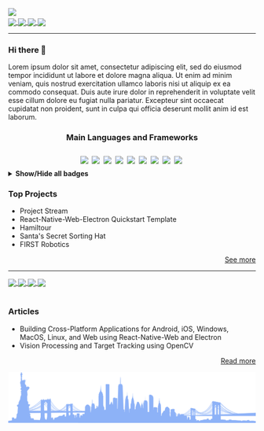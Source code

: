 <img src="https://dummyimage.com/880x320/fff/aaa"/>

<div>
    <a href="https://twitter.com/MichaelRooplall" target="_blank">
        <img align="center" src="https://img.shields.io/badge/Twitter-%231DA1F2.svg?style=for-the-badge&logo=Twitter&logoColor=white&color=70a4fc"/>
    </a>
    <a href="https://www.linkedin.com/in/michael-rooplall/" target="_blank">
        <img align="center" src="https://img.shields.io/badge/linkedin-%230077B5.svg?style=for-the-badge&logo=linkedin&logoColor=white&color=70a4fc"/>
    </a>
    <a href="https://medium.com/@michaelrooplall" target="_blank">
        <img align="center" src="https://img.shields.io/badge/Medium-12100E?style=for-the-badge&logo=medium&logoColor=white&color=70a4fc"/>
    </a>
    <a href="https://www.buymeacoffee.com/michaelrooplall" target="_blank">
        <img align="center" src="https://img.shields.io/badge/Buy%20Me%20a%20Coffee-f77d3d?style=for-the-badge&logo=buy-me-a-coffee&logoColor=white&color=70a4fc"/>
    </a>
</div>

---

### Hi there 👋

Lorem ipsum dolor sit amet, consectetur adipiscing elit, sed do eiusmod tempor incididunt ut labore et dolore magna aliqua. Ut enim ad minim veniam, quis nostrud exercitation ullamco laboris nisi ut aliquip ex ea commodo consequat. Duis aute irure dolor in reprehenderit in voluptate velit esse cillum dolore eu fugiat nulla pariatur. Excepteur sint occaecat cupidatat non proident, sunt in culpa qui officia deserunt mollit anim id est laborum.

<div align="center">
    <h3>Main Languages and Frameworks</h3>
    <img align="center" src="https://img.shields.io/badge/Java-ED8B00?style=for-the-badge&logo=java&logoColor=white" />
    <img align="center" src="https://github.com/DeveloperBlue/DeveloperBlue/blob/main/5px-line-spacing.png?raw=true" width='0px' height='38px'>
    <img align="center" src="https://img.shields.io/badge/JavaScript-323330?style=for-the-badge&logo=javascript&logoColor=F7DF1E" />
    <img align="center" src="https://github.com/DeveloperBlue/DeveloperBlue/blob/main/5px-line-spacing.png?raw=true" width='0px' height='38px'>
    <img align="center" src="https://img.shields.io/badge/TypeScript-007ACC?style=for-the-badge&logo=typescript&logoColor=white" />
    <img align="center" src="https://github.com/DeveloperBlue/DeveloperBlue/blob/main/5px-line-spacing.png?raw=true" width='0px' height='38px'>
    <img align="center" src="https://img.shields.io/badge/Node.js-339933?style=for-the-badge&logo=nodedotjs&logoColor=white" />
    <img align="center" src="https://github.com/DeveloperBlue/DeveloperBlue/blob/main/5px-line-spacing.png?raw=true" width='0px' height='38px'>
    <img align="center" src="https://img.shields.io/badge/Electron-2B2E3A?style=for-the-badge&logo=electron&logoColor=9FEAF9" />
    <img align="center" src="https://github.com/DeveloperBlue/DeveloperBlue/blob/main/5px-line-spacing.png?raw=true" width='0px' height='38px'>
    <img align="center" src="https://img.shields.io/badge/React-20232A?style=for-the-badge&logo=react&logoColor=61DAFB" />
    <img align="center" src="https://github.com/DeveloperBlue/DeveloperBlue/blob/main/5px-line-spacing.png?raw=true" width='0px' height='38px'>
    <img align="center" src="https://img.shields.io/badge/React_Native-20232A?style=for-the-badge&logo=react&logoColor=61DAFB" />
    <img align="center" src="https://github.com/DeveloperBlue/DeveloperBlue/blob/main/5px-line-spacing.png?raw=true" width='0px' height='38px'>
    <img align="center" src="https://img.shields.io/badge/Python-FFD43B?style=for-the-badge&logo=python&logoColor=blue" />
    <img align="center" src="https://github.com/DeveloperBlue/DeveloperBlue/blob/main/5px-line-spacing.png?raw=true" width='0px' height='38px'>
    <img align="center" src="https://img.shields.io/badge/HTML5-E34F26?style=for-the-badge&logo=html5&logoColor=white" />
    <img align="center" src="https://github.com/DeveloperBlue/DeveloperBlue/blob/main/5px-line-spacing.png?raw=true" width='0px' height='38px'>
</div>
<details>
    <summary><strong>Show/Hide all badges</strong></summary>
      <div align="right">
        <h4>Languages</h4>
        <img align="center" src="https://img.shields.io/badge/C-00599C?style=flat-square&logo=c&logoColor=white" />
        <img align="center" src="https://github.com/DeveloperBlue/DeveloperBlue/blob/main/5px-line-spacing.png?raw=true" width='0px' height='32px'>
        <img align="center" src="https://img.shields.io/badge/C%23-239120?style=flat-square&logo=c-sharp&logoColor=white" />
        <img align="center" src="https://github.com/DeveloperBlue/DeveloperBlue/blob/main/5px-line-spacing.png?raw=true" width='0px' height='32px'>
        <img align="center" src="https://img.shields.io/badge/CSS3-1572B6?style=flat-square&logo=css3&logoColor=white" />
        <img align="center" src="https://github.com/DeveloperBlue/DeveloperBlue/blob/main/5px-line-spacing.png?raw=true" width='0px' height='32px'>
        <img align="center" src="https://img.shields.io/badge/Dart-0175C2?style=flat-square&logo=dart&logoColor=white" />
        <img align="center" src="https://github.com/DeveloperBlue/DeveloperBlue/blob/main/5px-line-spacing.png?raw=true" width='0px' height='32px'>
        <img align="center" src="https://img.shields.io/badge/HTML5-E34F26?style=flat-square&logo=html5&logoColor=white" />
        <img align="center" src="https://github.com/DeveloperBlue/DeveloperBlue/blob/main/5px-line-spacing.png?raw=true" width='0px' height='32px'>
        <img align="center" src="https://img.shields.io/badge/Java-ED8B00?style=flat-square&logo=java&logoColor=white" />
        <img align="center" src="https://github.com/DeveloperBlue/DeveloperBlue/blob/main/5px-line-spacing.png?raw=true" width='0px' height='32px'>
        <img align="center" src="https://img.shields.io/badge/JavaScript-323330?style=flat-square&logo=javascript&logoColor=F7DF1E" />
        <img align="center" src="https://github.com/DeveloperBlue/DeveloperBlue/blob/main/5px-line-spacing.png?raw=true" width='0px' height='32px'>
        <img align="center" src="https://img.shields.io/badge/json-5E5C5C?style=flat-square&logo=json&logoColor=white" />
        <img align="center" src="https://github.com/DeveloperBlue/DeveloperBlue/blob/main/5px-line-spacing.png?raw=true" width='0px' height='32px'>
        <img align="center" src="https://img.shields.io/badge/Kotlin-0095D5?&style=flat-square&logo=kotlin&logoColor=white" />
        <img align="center" src="https://github.com/DeveloperBlue/DeveloperBlue/blob/main/5px-line-spacing.png?raw=true" width='0px' height='32px'>
        <img align="center" src="https://img.shields.io/badge/LaTeX-47A141?style=flat-square&logo=LaTeX&logoColor=white" />
        <img align="center" src="https://github.com/DeveloperBlue/DeveloperBlue/blob/main/5px-line-spacing.png?raw=true" width='0px' height='32px'>
        <img align="center" src="https://img.shields.io/badge/Lua-2C2D72?style=flat-square&logo=lua&logoColor=white" />
        <img align="center" src="https://github.com/DeveloperBlue/DeveloperBlue/blob/main/5px-line-spacing.png?raw=true" width='0px' height='32px'>
        <img align="center" src="https://img.shields.io/badge/Numpy-777BB4?style=flat-square&logo=numpy&logoColor=white" />
        <img align="center" src="https://github.com/DeveloperBlue/DeveloperBlue/blob/main/5px-line-spacing.png?raw=true" width='0px' height='32px'>
        <img align="center" src="https://img.shields.io/badge/Pandas-2C2D72?style=flat-square&logo=pandas&logoColor=white" />
        <img align="center" src="https://github.com/DeveloperBlue/DeveloperBlue/blob/main/5px-line-spacing.png?raw=true" width='0px' height='32px'>
        <img align="center" src="https://img.shields.io/badge/PHP-777BB4?style=flat-square&logo=php&logoColor=white" />
        <img align="center" src="https://github.com/DeveloperBlue/DeveloperBlue/blob/main/5px-line-spacing.png?raw=true" width='0px' height='32px'>
        <img align="center" src="https://img.shields.io/badge/Puppeteer-40B5A4?style=flat-square&logo=Puppeteer&logoColor=white" />
        <img align="center" src="https://github.com/DeveloperBlue/DeveloperBlue/blob/main/5px-line-spacing.png?raw=true" width='0px' height='32px'>
        <img align="center" src="https://img.shields.io/badge/TensorFlow-FF6F00?style=flat-square&logo=TensorFlow&logoColor=white" />
        <img align="center" src="https://github.com/DeveloperBlue/DeveloperBlue/blob/main/5px-line-spacing.png?raw=true" width='0px' height='32px'>
        <img align="center" src="https://img.shields.io/badge/TypeScript-007ACC?style=flat-square&logo=typescript&logoColor=white" />
        <img align="center" src="https://github.com/DeveloperBlue/DeveloperBlue/blob/main/5px-line-spacing.png?raw=true" width='0px' height='32px'>
    </div>
    <div align="right">
        <h4>Frameworks</h4>
        <img align="center" src="https://img.shields.io/badge/Ant%20Design-1890FF?style=flat-square&logo=antdesign&logoColor=white" />
        <img align="center" src="https://github.com/DeveloperBlue/DeveloperBlue/blob/main/5px-line-spacing.png?raw=true" width='0px' height='32px'>
        <img align="center" src="https://img.shields.io/badge/Apollo%20GraphQL-311C87?&style=flat-square&logo=Apollo%20GraphQL&logoColor=white" />
        <img align="center" src="https://github.com/DeveloperBlue/DeveloperBlue/blob/main/5px-line-spacing.png?raw=true" width='0px' height='32px'>
        <img align="center" src="https://img.shields.io/badge/Babel-F9DC3E?style=flat-square&logo=babel&logoColor=white" />
        <img align="center" src="https://github.com/DeveloperBlue/DeveloperBlue/blob/main/5px-line-spacing.png?raw=true" width='0px' height='32px'>
        <img align="center" src="https://img.shields.io/badge/Bootstrap-563D7C?style=flat-square&logo=bootstrap&logoColor=white" />
        <img align="center" src="https://github.com/DeveloperBlue/DeveloperBlue/blob/main/5px-line-spacing.png?raw=true" width='0px' height='32px'>
        <img align="center" src="https://img.shields.io/badge/Chart.js-FF6384?style=flat-square&logo=chartdotjs&logoColor=white" />
        <img align="center" src="https://github.com/DeveloperBlue/DeveloperBlue/blob/main/5px-line-spacing.png?raw=true" width='0px' height='32px'>
        <img align="center" src="https://img.shields.io/badge/d3.js-F9A03C?style=flat-square&logo=d3.js&logoColor=white" />
        <img align="center" src="https://github.com/DeveloperBlue/DeveloperBlue/blob/main/5px-line-spacing.png?raw=true" width='0px' height='32px'>
        <img align="center" src="https://img.shields.io/badge/Deno-464647?style=flat-square&logo=deno&logoColor=white" />
        <img align="center" src="https://github.com/DeveloperBlue/DeveloperBlue/blob/main/5px-line-spacing.png?raw=true" width='0px' height='32px'>
        <img align="center" src="https://img.shields.io/badge/Docker-2CA5E0?style=flat-square&logo=docker&logoColor=white" />
        <img align="center" src="https://github.com/DeveloperBlue/DeveloperBlue/blob/main/5px-line-spacing.png?raw=true" width='0px' height='32px'>
        <img align="center" src="https://img.shields.io/badge/Electron-2B2E3A?style=flat-square&logo=electron&logoColor=9FEAF9" />
        <img align="center" src="https://github.com/DeveloperBlue/DeveloperBlue/blob/main/5px-line-spacing.png?raw=true" width='0px' height='32px'>
        <img align="center" src="https://img.shields.io/badge/eslint-3A33D1?style=flat-square&logo=eslint&logoColor=white" />
        <img align="center" src="https://github.com/DeveloperBlue/DeveloperBlue/blob/main/5px-line-spacing.png?raw=true" width='0px' height='32px'>
        <img align="center" src="https://img.shields.io/badge/Expo-1B1F23?style=flat-square&logo=expo&logoColor=white" />
        <img align="center" src="https://github.com/DeveloperBlue/DeveloperBlue/blob/main/5px-line-spacing.png?raw=true" width='0px' height='32px'>
        <img align="center" src="https://img.shields.io/badge/Express.js-000000?style=flat-square&logo=express&logoColor=white" />
        <img align="center" src="https://github.com/DeveloperBlue/DeveloperBlue/blob/main/5px-line-spacing.png?raw=true" width='0px' height='32px'>
        <img align="center" src="https://img.shields.io/badge/fastify-202020?style=flat-square&logo=fastify&logoColor=white" />
        <img align="center" src="https://github.com/DeveloperBlue/DeveloperBlue/blob/main/5px-line-spacing.png?raw=true" width='0px' height='32px'>
        <img align="center" src="https://img.shields.io/badge/firebase-ffca28?style=flat-square&logo=firebase&logoColor=black" />
        <img align="center" src="https://github.com/DeveloperBlue/DeveloperBlue/blob/main/5px-line-spacing.png?raw=true" width='0px' height='32px'>
        <img align="center" src="https://img.shields.io/badge/Font_Awesome-339AF0?style=flat-square&logo=fontawesome&logoColor=white" />
        <img align="center" src="https://github.com/DeveloperBlue/DeveloperBlue/blob/main/5px-line-spacing.png?raw=true" width='0px' height='32px'>
        <img align="center" src="https://img.shields.io/badge/gradle-02303A?style=flat-square&logo=gradle&logoColor=white" />
        <img align="center" src="https://github.com/DeveloperBlue/DeveloperBlue/blob/main/5px-line-spacing.png?raw=true" width='0px' height='32px'>
        <img align="center" src="https://img.shields.io/badge/GraphQl-E10098?style=flat-square&logo=graphql&logoColor=white" />
        <img align="center" src="https://github.com/DeveloperBlue/DeveloperBlue/blob/main/5px-line-spacing.png?raw=true" width='0px' height='32px'>
        <img align="center" src="https://img.shields.io/badge/jQuery-0769AD?style=flat-square&logo=jquery&logoColor=white" />
        <img align="center" src="https://github.com/DeveloperBlue/DeveloperBlue/blob/main/5px-line-spacing.png?raw=true" width='0px' height='32px'>
        <img align="center" src="https://img.shields.io/badge/JWT-000000?style=flat-square&logo=JSON%20web%20tokens&logoColor=white" />
        <img align="center" src="https://github.com/DeveloperBlue/DeveloperBlue/blob/main/5px-line-spacing.png?raw=true" width='0px' height='32px'>
        <img align="center" src="https://img.shields.io/badge/Markdown-000000?style=flat-square&logo=markdown&logoColor=white" />
        <img align="center" src="https://github.com/DeveloperBlue/DeveloperBlue/blob/main/5px-line-spacing.png?raw=true" width='0px' height='32px'>
        <img align="center" src="https://img.shields.io/badge/Material%20UI-007FFF?style=flat-square&logo=mui&logoColor=white" />
        <img align="center" src="https://github.com/DeveloperBlue/DeveloperBlue/blob/main/5px-line-spacing.png?raw=true" width='0px' height='32px'>
        <img align="center" src="https://img.shields.io/badge/next.js-000000?style=flat-square&logo=nextdotjs&logoColor=white" />
        <img align="center" src="https://github.com/DeveloperBlue/DeveloperBlue/blob/main/5px-line-spacing.png?raw=true" width='0px' height='32px'>
        <img align="center" src="https://img.shields.io/badge/Node.js-339933?style=flat-square&logo=nodedotjs&logoColor=white" />
        <img align="center" src="https://github.com/DeveloperBlue/DeveloperBlue/blob/main/5px-line-spacing.png?raw=true" width='0px' height='32px'>
        <img align="center" src="https://img.shields.io/badge/npm-CB3837?style=flat-square&logo=npm&logoColor=white" />
        <img align="center" src="https://github.com/DeveloperBlue/DeveloperBlue/blob/main/5px-line-spacing.png?raw=true" width='0px' height='32px'>
        <img align="center" src="https://img.shields.io/badge/OpenCV-27338e?style=flat-square&logo=OpenCV&logoColor=white" />
        <img align="center" src="https://github.com/DeveloperBlue/DeveloperBlue/blob/main/5px-line-spacing.png?raw=true" width='0px' height='32px'>
        <img align="center" src="https://img.shields.io/badge/OpenGL-FFFFFF?style=flat-square&logo=opengl" />
        <img align="center" src="https://github.com/DeveloperBlue/DeveloperBlue/blob/main/5px-line-spacing.png?raw=true" width='0px' height='32px'>
        <img align="center" src="https://img.shields.io/badge/Postman-FF6C37?style=flat-square&logo=Postman&logoColor=white" />
        <img align="center" src="https://github.com/DeveloperBlue/DeveloperBlue/blob/main/5px-line-spacing.png?raw=true" width='0px' height='32px'>
        <img align="center" src="https://img.shields.io/badge/PowerShell-5391FE?style=flat-square&logo=PowerShell&logoColor=white" />
        <img align="center" src="https://github.com/DeveloperBlue/DeveloperBlue/blob/main/5px-line-spacing.png?raw=true" width='0px' height='32px'>
        <img align="center" src="https://img.shields.io/badge/prettier-1A2C34?style=flat-square&logo=prettier&logoColor=F7BA3E" />
        <img align="center" src="https://github.com/DeveloperBlue/DeveloperBlue/blob/main/5px-line-spacing.png?raw=true" width='0px' height='32px'>
        <img align="center" src="https://img.shields.io/badge/Qt-41CD52?style=flat-square&logo=qt&logoColor=white" />
        <img align="center" src="https://github.com/DeveloperBlue/DeveloperBlue/blob/main/5px-line-spacing.png?raw=true" width='0px' height='32px'>
        <img align="center" src="https://img.shields.io/badge/React-20232A?style=flat-square&logo=react&logoColor=61DAFB" />
        <img align="center" src="https://github.com/DeveloperBlue/DeveloperBlue/blob/main/5px-line-spacing.png?raw=true" width='0px' height='32px'>
        <img align="center" src="https://img.shields.io/badge/redis-CC0000.svg?&style=flat-square&logo=redis&logoColor=white" />
        <img align="center" src="https://github.com/DeveloperBlue/DeveloperBlue/blob/main/5px-line-spacing.png?raw=true" width='0px' height='32px'>
        <img align="center" src="https://img.shields.io/badge/Redux-593D88?style=flat-square&logo=redux&logoColor=white" />
        <img align="center" src="https://github.com/DeveloperBlue/DeveloperBlue/blob/main/5px-line-spacing.png?raw=true" width='0px' height='32px'>
        <img align="center" src="https://img.shields.io/badge/Sass-CC6699?style=flat-square&logo=sass&logoColor=white" />
        <img align="center" src="https://github.com/DeveloperBlue/DeveloperBlue/blob/main/5px-line-spacing.png?raw=true" width='0px' height='32px'>
        <img align="center" src="https://img.shields.io/badge/Shell_Script-121011?style=flat-square&logo=gnu-bash&logoColor=white" />
        <img align="center" src="https://github.com/DeveloperBlue/DeveloperBlue/blob/main/5px-line-spacing.png?raw=true" width='0px' height='32px'>
        <img align="center" src="https://img.shields.io/badge/Socket.io-010101?&style=flat-square&logo=Socket.io&logoColor=white" />
        <img align="center" src="https://github.com/DeveloperBlue/DeveloperBlue/blob/main/5px-line-spacing.png?raw=true" width='0px' height='32px'>
        <img align="center" src="https://img.shields.io/badge/ThreeJs-black?style=flat-square&logo=three.js&logoColor=white" />
        <img align="center" src="https://github.com/DeveloperBlue/DeveloperBlue/blob/main/5px-line-spacing.png?raw=true" width='0px' height='32px'>
        <img align="center" src="https://img.shields.io/badge/Webpack-8DD6F9?style=flat-square&logo=Webpack&logoColor=white" />
        <img align="center" src="https://github.com/DeveloperBlue/DeveloperBlue/blob/main/5px-line-spacing.png?raw=true" width='0px' height='32px'>
        <img align="center" src="https://img.shields.io/badge/Yarn-2C8EBB?style=flat-square&logo=yarn&logoColor=white" />
        <img align="center" src="https://github.com/DeveloperBlue/DeveloperBlue/blob/main/5px-line-spacing.png?raw=true" width='0px' height='32px'>
        <img align="center" src="https://img.shields.io/badge/GIT-E44C30?style=flat-square&logo=git&logoColor=white" />
        <img align="center" src="https://github.com/DeveloperBlue/DeveloperBlue/blob/main/5px-line-spacing.png?raw=true" width='0px' height='32px'>
        <img align="center" src="https://img.shields.io/badge/Google%20Analytics-E37400?style=flat-square&logo=google%20analytics&logoColor=white" />
        <img align="center" src="https://github.com/DeveloperBlue/DeveloperBlue/blob/main/5px-line-spacing.png?raw=true" width='0px' height='32px'>
        >> Wireshark
        <img align="center" src="https://github.com/DeveloperBlue/DeveloperBlue/blob/main/5px-line-spacing.png?raw=true" width='0px' height='32px'>
    </div>
    <div align="right">
        <h4>Mobile Frameworks</h4>
        <img align="center" src="https://img.shields.io/badge/Flutter-02569B?style=flat-square&logo=flutter&logoColor=white" />
        <img align="center" src="https://github.com/DeveloperBlue/DeveloperBlue/blob/main/5px-line-spacing.png?raw=true" width='0px' height='32px'>
        <img align="center" src="https://img.shields.io/badge/Cordova-35434F?style=flat-square&logo=apache-cordova&logoColor=E8E8E8" />
        <img align="center" src="https://github.com/DeveloperBlue/DeveloperBlue/blob/main/5px-line-spacing.png?raw=true" width='0px' height='32px'>
        <img align="center" src="https://img.shields.io/badge/React_Native-20232A?style=flat-square&logo=react&logoColor=61DAFB" />
        <img align="center" src="https://github.com/DeveloperBlue/DeveloperBlue/blob/main/5px-line-spacing.png?raw=true" width='0px' height='32px'>
    </div>
    <div align="right">
        <h4>Databases</h4>
        <img align="center" src="https://img.shields.io/badge/Amazon%20DynamoDB-4053D6?style=flat-square&logo=Amazon%20DynamoDB&logoColor=white" />
        <img align="center" src="https://github.com/DeveloperBlue/DeveloperBlue/blob/main/5px-line-spacing.png?raw=true" width='0px' height='32px'>
        <img align="center" src="https://img.shields.io/badge/Elastic_Search-005571?style=flat-square&logo=elasticsearch&logoColor=white" />
        <img align="center" src="https://github.com/DeveloperBlue/DeveloperBlue/blob/main/5px-line-spacing.png?raw=true" width='0px' height='32px'>
        <img align="center" src="https://img.shields.io/badge/MongoDB-4EA94B?style=flat-square&logo=mongodb&logoColor=white" />
        <img align="center" src="https://github.com/DeveloperBlue/DeveloperBlue/blob/main/5px-line-spacing.png?raw=true" width='0px' height='32px'>
        <img align="center" src="https://img.shields.io/badge/MySQL-005C84?style=flat-square&logo=mysql&logoColor=white" />
        <img align="center" src="https://github.com/DeveloperBlue/DeveloperBlue/blob/main/5px-line-spacing.png?raw=true" width='0px' height='32px'>
        <img align="center" src="https://img.shields.io/badge/redis-%23DD0031.svg?&style=flat-square&logo=redis&logoColor=white" />
        <img align="center" src="https://github.com/DeveloperBlue/DeveloperBlue/blob/main/5px-line-spacing.png?raw=true" width='0px' height='32px'>
    </div>
    <div align="right">
        <h4>Design</h4>
        <img align="center" src="https://img.shields.io/badge/Adobe%20after%20affects-CF96FD?style=flat-square&logo=Adobe%20after%20effects&logoColor=393665" />
        <img align="center" src="https://github.com/DeveloperBlue/DeveloperBlue/blob/main/5px-line-spacing.png?raw=true" width='0px' height='32px'>
        <img align="center" src="https://img.shields.io/badge/Adobe%20Illustrator-FF9A00?style=flat-square&logo=adobe%20illustrator&logoColor=white" />
        <img align="center" src="https://github.com/DeveloperBlue/DeveloperBlue/blob/main/5px-line-spacing.png?raw=true" width='0px' height='32px'>
        <img align="center" src="https://img.shields.io/badge/Adobe%20Photoshop-31A8FF?style=flat-square&logo=Adobe%20Photoshop&logoColor=black" />
        <img align="center" src="https://github.com/DeveloperBlue/DeveloperBlue/blob/main/5px-line-spacing.png?raw=true" width='0px' height='32px'>
        <img align="center" src="https://img.shields.io/badge/Adobe%20Premiere%20Pro-9999FF?style=flat-square&logo=Adobe%20Premiere%20Pro&logoColor=white" />
        <img align="center" src="https://github.com/DeveloperBlue/DeveloperBlue/blob/main/5px-line-spacing.png?raw=true" width='0px' height='32px'>
        <img align="center" src="https://img.shields.io/badge/Adobe%20XD-470137?style=flat-square&logo=Adobe%20XD&logoColor=#FF61F6" />
        <img align="center" src="https://github.com/DeveloperBlue/DeveloperBlue/blob/main/5px-line-spacing.png?raw=true" width='0px' height='32px'>
        <img align="center" src="https://img.shields.io/badge/blender-%23F5792A.svg?style=flat-square&logo=blender&logoColor=white" />
        <img align="center" src="https://github.com/DeveloperBlue/DeveloperBlue/blob/main/5px-line-spacing.png?raw=true" width='0px' height='32px'>
        <img align="center" src="https://img.shields.io/badge/Figma-F24E1E?style=flat-square&logo=figma&logoColor=white" />
        <img align="center" src="https://github.com/DeveloperBlue/DeveloperBlue/blob/main/5px-line-spacing.png?raw=true" width='0px' height='32px'>
        <img align="center" src="https://img.shields.io/badge/gimp-5C5543?style=flat-square&logo=gimp&logoColor=white" />
        <img align="center" src="https://github.com/DeveloperBlue/DeveloperBlue/blob/main/5px-line-spacing.png?raw=true" width='0px' height='32px'>
        <img align="center" src="https://img.shields.io/badge/Inkscape-000000?style=flat-square&logo=Inkscape&logoColor=white" />
        <img align="center" src="https://github.com/DeveloperBlue/DeveloperBlue/blob/main/5px-line-spacing.png?raw=true" width='0px' height='32px'>
        <img align="center" src="https://img.shields.io/badge/Krita-203759?style=flat-square&logo=krita&logoColor=EEF37B" />
        <img align="center" src="https://github.com/DeveloperBlue/DeveloperBlue/blob/main/5px-line-spacing.png?raw=true" width='0px' height='32px'>
        >> MAGIX VEGAS
        <img align="center" src="https://github.com/DeveloperBlue/DeveloperBlue/blob/main/5px-line-spacing.png?raw=true" width='0px' height='32px'>
        >> HANDBRAKE
        <img align="center" src="https://github.com/DeveloperBlue/DeveloperBlue/blob/main/5px-line-spacing.png?raw=true" width='0px' height='32px'>
        >> OBS
        <img align="center" src="https://github.com/DeveloperBlue/DeveloperBlue/blob/main/5px-line-spacing.png?raw=true" width='0px' height='32px'>
    </div>
    <div align="right">
        <h4>Vision Processing and AI</h4>
        <img align="center" src="https://img.shields.io/badge/TensorFlow-FF6F00?style=flat-square&logo=tensorflow&logoColor=white" />
        <img align="center" src="https://github.com/DeveloperBlue/DeveloperBlue/blob/main/5px-line-spacing.png?raw=true" width='0px' height='32px'>
        <img align="center" src="https://img.shields.io/badge/OpenCV-27338e?style=flat-square&logo=OpenCV&logoColor=white" />
        <img align="center" src="https://github.com/DeveloperBlue/DeveloperBlue/blob/main/5px-line-spacing.png?raw=true" width='0px' height='32px'>
    </div>
    <div align="right">
        <h4>Cloud Infrastructure</h4>
        <img align="center" src="https://img.shields.io/badge/Amazon_AWS-FF9900?style=flat-square&logo=amazonaws&logoColor=white" />
        <img align="center" src="https://github.com/DeveloperBlue/DeveloperBlue/blob/main/5px-line-spacing.png?raw=true" width='0px' height='32px'>
        <img align="center" src="https://img.shields.io/badge/Cloudflare-F38020?style=flat-square&logo=Cloudflare&logoColor=white" />
        <img align="center" src="https://github.com/DeveloperBlue/DeveloperBlue/blob/main/5px-line-spacing.png?raw=true" width='0px' height='32px'>
        <img align="center" src="https://img.shields.io/badge/GitHub_Actions-2088FF?style=flat-square&logo=github-actions&logoColor=white" />
        <img align="center" src="https://github.com/DeveloperBlue/DeveloperBlue/blob/main/5px-line-spacing.png?raw=true" width='0px' height='32px'>
        <img align="center" src="https://img.shields.io/badge/Glitch-2800ff?style=flat-square&logo=glitch&logoColor=white" />
        <img align="center" src="https://github.com/DeveloperBlue/DeveloperBlue/blob/main/5px-line-spacing.png?raw=true" width='0px' height='32px'>
        <img align="center" src="https://img.shields.io/badge/Google_Cloud-4285F4?style=flat-square&logo=google-cloud&logoColor=white" />
        <img align="center" src="https://github.com/DeveloperBlue/DeveloperBlue/blob/main/5px-line-spacing.png?raw=true" width='0px' height='32px'>
        <img align="center" src="https://img.shields.io/badge/Heroku-430098?style=flat-square&logo=heroku&logoColor=white" />
        <img align="center" src="https://github.com/DeveloperBlue/DeveloperBlue/blob/main/5px-line-spacing.png?raw=true" width='0px' height='32px'>
    </div>
    <div align="right">
        <h4>Engines</h4>
        <img align="center" src="https://img.shields.io/badge/Unity-100000?style=flat-square&logo=unity&logoColor=white" />
        <img align="center" src="https://github.com/DeveloperBlue/DeveloperBlue/blob/main/5px-line-spacing.png?raw=true" width='0px' height='32px'>
        <img align="center" src="https://img.shields.io/badge/-Unreal%20Engine-313131?style=flat-square&logo=unreal-engine&logoColor=white" />
        <img align="center" src="https://github.com/DeveloperBlue/DeveloperBlue/blob/main/5px-line-spacing.png?raw=true" width='0px' height='32px'>
        >> ROBLOX STUDIO
        <img align="center" src="https://github.com/DeveloperBlue/DeveloperBlue/blob/main/5px-line-spacing.png?raw=true" width='0px' height='32px'>
    </div>
    <div align="right">
        <h4>Editors</h4>
        <img align="center" src="https://img.shields.io/badge/Android_Studio-3DDC84?style=flat-square&logo=android-studio&logoColor=white" />
        <img align="center" src="https://github.com/DeveloperBlue/DeveloperBlue/blob/main/5px-line-spacing.png?raw=true" width='0px' height='32px'>
        <img align="center" src="https://img.shields.io/badge/Eclipse-2C2255?style=flat-square&logo=eclipse&logoColor=white" />
        <img align="center" src="https://github.com/DeveloperBlue/DeveloperBlue/blob/main/5px-line-spacing.png?raw=true" width='0px' height='32px'>
        <img align="center" src="https://img.shields.io/badge/sublime_text-%23575757.svg?&style=flat-square&logo=sublime-text&logoColor=important" />
        <img align="center" src="https://github.com/DeveloperBlue/DeveloperBlue/blob/main/5px-line-spacing.png?raw=true" width='0px' height='32px'>
        <img align="center" src="https://img.shields.io/badge/VIM-%2311AB00.svg?&style=flat-square&logo=vim&logoColor=white" />
        <img align="center" src="https://github.com/DeveloperBlue/DeveloperBlue/blob/main/5px-line-spacing.png?raw=true" width='0px' height='32px'>
        <img align="center" src="https://img.shields.io/badge/Visual_Studio_Code-0078D4?style=flat-square&logo=visual%20studio%20code&logoColor=white" />
        <img align="center" src="https://github.com/DeveloperBlue/DeveloperBlue/blob/main/5px-line-spacing.png?raw=true" width='0px' height='32px'>
    </div>
    <div align="right">
        <h4>Office Tools</h4>
        <img align="center" src="https://img.shields.io/badge/Apache_OpenOffice-0E85CD?style=flat-square&logo=ApacheOpenOffice&logoColor=white" />
        <img align="center" src="https://github.com/DeveloperBlue/DeveloperBlue/blob/main/5px-line-spacing.png?raw=true" width='0px' height='32px'>
        <img align="center" src="https://img.shields.io/badge/Google%20Sheets-34A853?style=flat-square&logo=google-sheets&logoColor=white" />
        <img align="center" src="https://github.com/DeveloperBlue/DeveloperBlue/blob/main/5px-line-spacing.png?raw=true" width='0px' height='32px'>
        <img align="center" src="https://img.shields.io/badge/Microsoft_Excel-217346?style=flat-square&logo=microsoft-excel&logoColor=white" />
        <img align="center" src="https://github.com/DeveloperBlue/DeveloperBlue/blob/main/5px-line-spacing.png?raw=true" width='0px' height='32px'>
        <img align="center" src="https://img.shields.io/badge/Microsoft_Office-D83B01?style=flat-square&logo=microsoft-office&logoColor=white" />
        <img align="center" src="https://github.com/DeveloperBlue/DeveloperBlue/blob/main/5px-line-spacing.png?raw=true" width='0px' height='32px'>
        <img align="center" src="https://img.shields.io/badge/Microsoft_PowerPoint-B7472A?style=flat-square&logo=microsoft-powerpoint&logoColor=white" />
        <img align="center" src="https://github.com/DeveloperBlue/DeveloperBlue/blob/main/5px-line-spacing.png?raw=true" width='0px' height='32px'>
        <img align="center" src="https://img.shields.io/badge/Microsoft_Word-2B579A?style=flat-square&logo=microsoft-word&logoColor=white" />
        <img align="center" src="https://github.com/DeveloperBlue/DeveloperBlue/blob/main/5px-line-spacing.png?raw=true" width='0px' height='32px'>
        <img align="center" src="https://img.shields.io/badge/Trello-0052CC?style=flat-square&logo=trello&logoColor=white" />
        <img align="center" src="https://github.com/DeveloperBlue/DeveloperBlue/blob/main/5px-line-spacing.png?raw=true" width='0px' height='32px'>
    </div>
    <div align="right">
        <h4>Operating Systems</h4>
        <img align="center" src="https://img.shields.io/badge/Android-3DDC84?style=flat-square&logo=android&logoColor=white" />
        <img align="center" src="https://github.com/DeveloperBlue/DeveloperBlue/blob/main/5px-line-spacing.png?raw=true" width='0px' height='32px'>
        <img align="center" src="https://img.shields.io/badge/Ubuntu-E95420?style=flat-square&logo=ubuntu&logoColor=white" />
        <img align="center" src="https://github.com/DeveloperBlue/DeveloperBlue/blob/main/5px-line-spacing.png?raw=true" width='0px' height='32px'>
        <img align="center" src="https://img.shields.io/badge/Windows-0078D6?style=flat-square&logo=windows&logoColor=white" />
        <img align="center" src="https://github.com/DeveloperBlue/DeveloperBlue/blob/main/5px-line-spacing.png?raw=true" width='0px' height='32px'>
    </div>
    <div align="right">
        <h4>Robotics and Prototyping</h4>
        <img align="center" src="https://img.shields.io/badge/adafruit-000000?style=flat-square&logo=adafruit&logoColor=white" />
        <img align="center" src="https://github.com/DeveloperBlue/DeveloperBlue/blob/main/5px-line-spacing.png?raw=true" width='0px' height='32px'>
        <img align="center" src="https://img.shields.io/badge/Arduino-00979D?style=flat-square&logo=Arduino&logoColor=white" />
        <img align="center" src="https://github.com/DeveloperBlue/DeveloperBlue/blob/main/5px-line-spacing.png?raw=true" width='0px' height='32px'>
        <img align="center" src="https://img.shields.io/badge/Raspberry%20Pi-A22846?style=flat-square&logo=Raspberry%20Pi&logoColor=white" />
        <img align="center" src="https://github.com/DeveloperBlue/DeveloperBlue/blob/main/5px-line-spacing.png?raw=true" width='0px' height='32px'>
        >>> FIRST ROBOTICS COMPETITION
        <img align="center" src="https://github.com/DeveloperBlue/DeveloperBlue/blob/main/5px-line-spacing.png?raw=true" width='0px' height='38px'>
    </div>
    <br><br>
    <div align="center">
        <h4>Spoken Languages</h4>
        English - Spanish - French - Mandarin - Korean - Japanese
    </div>
</details>

### Top Projects

- Project Stream
- React-Native-Web-Electron Quickstart Template
- Hamiltour
- Santa's Secret Sorting Hat
- FIRST Robotics

<div align="right">
    <a align="right" href="https://www.michaelrooplall.com/Projects.html">See more</a>
</div>

---

<div>
    <a href="https://github.com/anuraghazra/github-readme-stats#gh-dark-mode-only">
        <img align="center" src="https://github-readme-stats.vercel.app/api?username=developerblue&count_private=true&show_icons=true&theme=tokyonight&border_color=9b9b9e" width="49.725%" />
    </a>
    <a href="https://github.com/anuraghazra/github-readme-stats#gh-light-mode-only">
        <img align="center" src="https://github-readme-stats.vercel.app/api?username=developerblue&count_private=true&show_icons=true&theme=default&border_color=d8dee4" width="49.725%" />
    </a>
    <a href="https://git.io/streak-stats#gh-dark-mode-only">
        <img align="center" src="https://github-readme-streak-stats.herokuapp.com/?user=developerblue&theme=tokyonight" width="49.725%"/>
    </a>
    <a href="https://git.io/streak-stats#gh-light-mode-only">
        <img align="center" src="https://github-readme-streak-stats.herokuapp.com/?user=developerblue&theme=tokyonight_duo&border=d8dee4" width="49.725%"/>
    </a>
</div>
<br>

### Articles

- Building Cross-Platform Applications for Android, iOS, Windows, MacOS, Linux, and Web using React-Native-Web and Electron
- Vision Processing and Target Tracking using OpenCV

<div align="right">
    <a align="right" href="https://medium.com/@michaelrooplall">Read more</a>
</div>

![Wide vector art of the NYC Skyline](https://github.com/DeveloperBlue/DeveloperBlue/blob/main/footer.png?raw=true)
